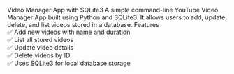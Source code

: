 Video Manager App with SQLite3
A simple command-line YouTube Video Manager App built using Python and SQLite3. It allows users to add, update, delete, and list videos stored in a database.
Features
<br>
✅ Add new videos with name and duration<br>
✅ List all stored videos<br>
✅ Update video details<br>
✅ Delete videos by ID<br>
✅ Uses SQLite3 for local database storage

